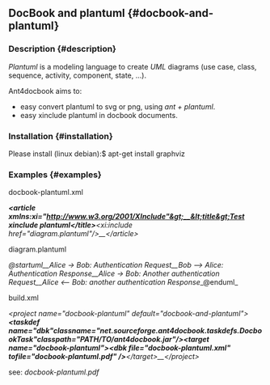 ## DocBook and plantuml {#docbook-and-plantuml}

### Description {#description}

_Plantuml_ is a modeling language to create _UML_ diagrams (use case, class, sequence, activity, component, state, ...).

Ant4docbook aims to:

*   easy convert plantuml to svg or png, using _ant + plantuml_.
*   easy xinclude plantuml in docbook documents.

### Installation {#installation}

Please install (linux debian):$ apt-get install graphviz

### Examples {#examples}

docbook-plantuml.xml

_<?xml version="1.0" encoding="utf-8"?>__&lt;article xmlns:xi="http://www.w3.org/2001/XInclude"&gt;__&lt;title&gt;Test xinclude plantuml&lt;/title&gt;__&lt;xi:include href="diagram.plantuml"/&gt;__&lt;/article&gt;_

diagram.plantuml

_\@startuml__Alice -> Bob: Authentication Request__Bob --> Alice: Authentication Response__Alice -> Bob: Another authentication Request__Alice <-- Bob: another authentication Response__\@enduml_

build.xml

_&lt;project name="docbook-plantuml" default="docbook-and-plantuml"&gt;__<taskdef name="dbk"__classname="net.sourceforge.ant4docbook.taskdefs.DocbookTask"__classpath="PATH/TO/ant4docbook.jar"/>__&lt;target name="docbook-plantuml"&gt;__&lt;dbk file="docbook-plantuml.xml" tofile="docbook-plantuml.pdf" /&gt;__&lt;/target&gt;__&lt;/project&gt;_

see: _docbook-plantuml.pdf_